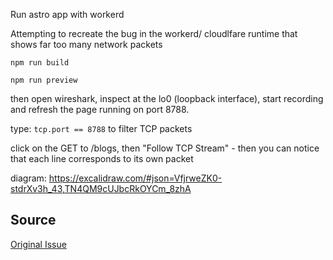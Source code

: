 Run astro app with workerd 

Attempting to recreate the bug in the workerd/ cloudlfare runtime that shows far too many network packets


```
npm run build
```

```
npm run preview
```

then open wireshark, inspect at the lo0 (loopback interface), start recording and refresh the page running on port 8788. 

type: `tcp.port == 8788` to filter TCP packets


click on the GET to /blogs, then "Follow TCP Stream" - then you can notice that each line corresponds to its own packet

diagram: https://excalidraw.com/#json=VfjrweZK0-stdrXv3h_43,TN4QM9cUJbcRkOYCm_8zhA

## Source

[Original Issue](https://github.com/cloudflare/workerd/issues/1235)


